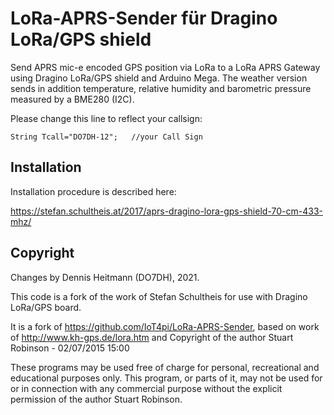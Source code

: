 # LoRa-APRS-Sender für Dragino LoRa/GPS shield
Send APRS mic-e encoded GPS position via LoRa to a LoRa APRS Gateway using Dragino LoRa/GPS shield and Arduino Mega.
The weather version sends in addition temperature, relative humidity and barometric pressure measured by a BME280 (I2C).

Please change this line to reflect your callsign:

`String Tcall="DO7DH-12";   //your Call Sign`

## Installation
Installation procedure is described here:

https://stefan.schultheis.at/2017/aprs-dragino-lora-gps-shield-70-cm-433-mhz/

## Copyright
Changes by Dennis Heitmann (DO7DH), 2021.

This code is a fork of the work of Stefan Schultheis for use with Dragino LoRa/GPS board.

It is a fork of https://github.com/IoT4pi/LoRa-APRS-Sender,
based on work of http://www.kh-gps.de/lora.htm
and
Copyright of the author Stuart Robinson - 02/07/2015 15:00

These programs may be used free of charge for personal, recreational and educational purposes only.
This program, or parts of it, may not be used for or in connection with any commercial purpose without
the explicit permission of the author Stuart Robinson.
